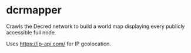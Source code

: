 # dcrmapper

Crawls the Decred network to build a world map displaying every publicly
accessible full node.

Uses <https://ip-api.com/> for IP geolocation.
